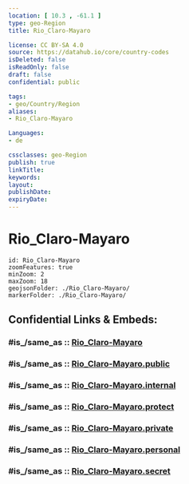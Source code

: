 ```yaml
---
location: [ 10.3 , -61.1 ] 
type: geo-Region
title: Rio_Claro-Mayaro

license: CC BY-SA 4.0
source: https://datahub.io/core/country-codes
isDeleted: false
isReadOnly: false
draft: false
confidential: public

tags:
- geo/Country/Region
aliases:
- Rio_Claro-Mayaro

Languages:
- de

cssclasses: geo-Region
publish: true
linkTitle: 
keywords: 
layout: 
publishDate: 
expiryDate: 
---
```


# Rio_Claro-Mayaro

```leaflet
id: Rio_Claro-Mayaro
zoomFeatures: true 
minZoom: 2 
maxZoom: 18
geojsonFolder: ./Rio_Claro-Mayaro/
markerFolder: ./Rio_Claro-Mayaro/
```


## Confidential Links & Embeds: 

### #is_/same_as :: [Rio_Claro-Mayaro](/_Standards/Earth/Continent/America~Caribbean/Trinidad_and_Tobago~Islands/Regions~Trinidad-Tobago/Rio_Claro-Mayaro.md) 

### #is_/same_as :: [Rio_Claro-Mayaro.public](/_public/Earth/Continent/America~Caribbean/Trinidad_and_Tobago~Islands/Regions~Trinidad-Tobago/Rio_Claro-Mayaro.public.md) 

### #is_/same_as :: [Rio_Claro-Mayaro.internal](/_internal/Earth/Continent/America~Caribbean/Trinidad_and_Tobago~Islands/Regions~Trinidad-Tobago/Rio_Claro-Mayaro.internal.md) 

### #is_/same_as :: [Rio_Claro-Mayaro.protect](/_protect/Earth/Continent/America~Caribbean/Trinidad_and_Tobago~Islands/Regions~Trinidad-Tobago/Rio_Claro-Mayaro.protect.md) 

### #is_/same_as :: [Rio_Claro-Mayaro.private](/_private/Earth/Continent/America~Caribbean/Trinidad_and_Tobago~Islands/Regions~Trinidad-Tobago/Rio_Claro-Mayaro.private.md) 

### #is_/same_as :: [Rio_Claro-Mayaro.personal](/_personal/Earth/Continent/America~Caribbean/Trinidad_and_Tobago~Islands/Regions~Trinidad-Tobago/Rio_Claro-Mayaro.personal.md) 

### #is_/same_as :: [Rio_Claro-Mayaro.secret](/_secret/Earth/Continent/America~Caribbean/Trinidad_and_Tobago~Islands/Regions~Trinidad-Tobago/Rio_Claro-Mayaro.secret.md)

